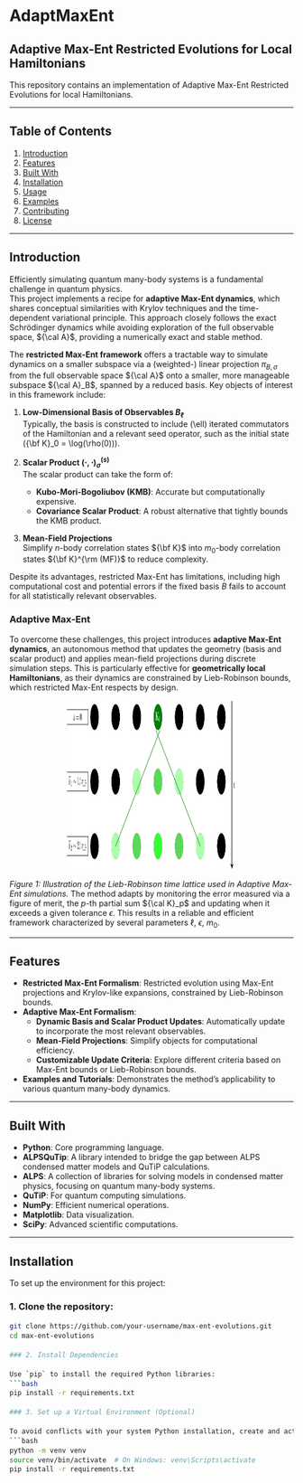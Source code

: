 # AdaptMaxEnt
## Adaptive Max-Ent Restricted Evolutions for Local Hamiltonians

This repository contains an implementation of Adaptive Max-Ent Restricted Evolutions for local Hamiltonians.

---

## Table of Contents
1. [Introduction](#introduction)
2. [Features](#features)
3. [Built With](#built-with)
4. [Installation](#installation)
5. [Usage](#usage)
6. [Examples](#examples)
7. [Contributing](#contributing)
8. [License](#license)

---

## Introduction

Efficiently simulating quantum many-body systems is a fundamental challenge in quantum physics.  
This project implements a recipe for **adaptive Max-Ent dynamics**, which shares conceptual similarities with Krylov techniques and the time-dependent variational principle. This approach closely follows the exact Schrödinger dynamics while avoiding exploration of the full observable space, ${\cal A}$, providing a numerically exact and stable method. 

The **restricted Max-Ent framework** offers a tractable way to simulate dynamics on a smaller subspace via a (weighted-) linear projection $\pi_{B,\sigma}$ from the full observable space ${\cal A}$ onto a smaller, more manageable subspace ${\cal A}_B$, spanned by a reduced basis. Key objects of interest in this framework include:

1. **Low-Dimensional Basis of Observables $B_{\ell}$**  
   Typically, the basis is constructed to include \(\ell\) iterated commutators of the Hamiltonian and a relevant seed operator, such as the initial state \({\bf K}_0 = \log(\rho(0))\).

2. **Scalar Product $(\cdot, \cdot)_{\sigma}^{(s)}$**  
   The scalar product can take the form of:
   - **Kubo-Mori-Bogoliubov (KMB)**: Accurate but computationally expensive.  
   - **Covariance Scalar Product**: A robust alternative that tightly bounds the KMB product.

3. **Mean-Field Projections**  
   Simplify $n$-body correlation states ${\bf K}$ into $m_0$-body correlation states ${\bf K}^{\rm (MF)}$ to reduce complexity.

Despite its advantages, restricted Max-Ent has limitations, including high computational cost and potential errors if the fixed basis $B$ fails to account for all statistically relevant observables.

### Adaptive Max-Ent
To overcome these challenges, this project introduces **adaptive Max-Ent dynamics**, an autonomous method that updates the geometry (basis and scalar product) and applies mean-field projections during discrete simulation steps. This is particularly effective for **geometrically local Hamiltonians**, as their dynamics are constrained by Lieb-Robinson bounds, which restricted Max-Ent respects by design.


<p align="center">
<img src="figs/LR_time_lattice_tikz_ada.jpg" alt="Logo" style="width:300px;height:300px;">
</p>


*Figure 1: Illustration of the Lieb-Robinson time lattice used in Adaptive Max-Ent simulations.*
The method adapts by monitoring the error measured via a figure of merit, the $p$-th partial sum ${\cal K}_p$ and updating when it exceeds a given tolerance $\epsilon$. This results in a reliable and efficient framework characterized by several parameters $\ell$, $\epsilon$, $m_0$.

---

## Features
- **Restricted Max-Ent Formalism**: Restricted evolution using Max-Ent projections and Krylov-like expansions, constrained by Lieb-Robinson bounds.
- **Adaptive Max-Ent Formalism**:
  - **Dynamic Basis and Scalar Product Updates**: Automatically update to incorporate the most relevant observables.
  - **Mean-Field Projections**: Simplify objects for computational efficiency.
  - **Customizable Update Criteria**: Explore different criteria based on Max-Ent bounds or Lieb-Robinson bounds.
- **Examples and Tutorials**: Demonstrates the method’s applicability to various quantum many-body dynamics.

---

## Built With

- **Python**: Core programming language.
- **ALPSQuTip**: A library intended to bridge the gap between ALPS condensed matter models and QuTiP calculations.
- **ALPS**: A collection of libraries for solving models in condensed matter physics, focusing on quantum many-body systems.
- **QuTiP**: For quantum computing simulations.
- **NumPy**: Efficient numerical operations.
- **Matplotlib**: Data visualization.
- **SciPy**: Advanced scientific computations.


---

## Installation

To set up the environment for this project:

### 1. Clone the repository:
   ```bash
   git clone https://github.com/your-username/max-ent-evolutions.git
   cd max-ent-evolutions

### 2. Install Dependencies

Use `pip` to install the required Python libraries:  
   ```bash
   pip install -r requirements.txt

### 3. Set up a Virtual Environment (Optional)

To avoid conflicts with your system Python installation, create and activate a virtual environment:  
  ```bash
  python -m venv venv
  source venv/bin/activate  # On Windows: venv\Scripts\activate
  pip install -r requirements.txt
